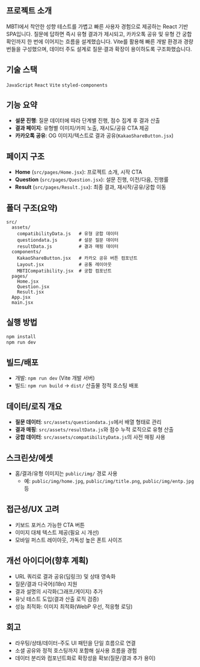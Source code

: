 ## 프로젝트 소개

MBTI에서 착안한 성향 테스트를 가볍고 빠른 사용자 경험으로 제공하는 React 기반 SPA입니다. 질문에 답하면 즉시 유형 결과가 제시되고, 카카오톡 공유 및 유형 간 궁합 확인까지 한 번에 이어지는 흐름을 설계했습니다. Vite를 활용해 빠른 개발 환경과 경량 번들을 구성했으며, 데이터 주도 설계로 질문·결과 확장이 용이하도록 구조화했습니다.

## 기술 스택

`JavaScript` `React` `Vite` `styled-components`

## 기능 요약

- **설문 진행**: 질문 데이터에 따라 단계별 진행, 점수 집계 후 결과 산출
- **결과 페이지**: 유형별 이미지/카피 노출, 재시도/공유 CTA 제공
- **카카오톡 공유**: OG 이미지/텍스트로 결과 공유(`KakaoShareButton.jsx`)

## 페이지 구조

- **Home** (`src/pages/Home.jsx`): 프로젝트 소개, 시작 CTA
- **Question** (`src/pages/Question.jsx`): 설문 진행, 이전/다음, 진행률
- **Result** (`src/pages/Result.jsx`): 최종 결과, 재시작/공유/궁합 이동

## 폴더 구조(요약)

```text
src/
  assets/
    compatibilityData.js   # 유형 궁합 데이터
    questiondata.js        # 설문 질문 데이터
    resultData.js          # 결과 매핑 데이터
  components/
    KakaoShareButton.jsx   # 카카오 공유 버튼 컴포넌트
    Layout.jsx             # 공통 레이아웃
    MBTICompatibility.jsx  # 궁합 컴포넌트
  pages/
    Home.jsx
    Question.jsx
    Result.jsx
  App.jsx
  main.jsx
```

## 실행 방법

```bash
npm install
npm run dev
```

## 빌드/배포

- 개발: `npm run dev` (Vite 개발 서버)
- 빌드: `npm run build` → `dist/` 산출물 정적 호스팅 배포

## 데이터/로직 개요

- **질문 데이터**: `src/assets/questiondata.js`에서 배열 형태로 관리
- **결과 매핑**: `src/assets/resultData.js`와 점수 누적 로직으로 유형 산출
- **궁합 데이터**: `src/assets/compatibilityData.js`의 사전 매핑 사용

## 스크린샷/에셋

- 홈/결과/유형 이미지는 `public/img/` 경로 사용
  - 예: `public/img/home.jpg`, `public/img/title.png`, `public/img/entp.jpg` 등

## 접근성/UX 고려

- 키보드 포커스 가능한 CTA 버튼
- 이미지 대체 텍스트 제공(필요 시 개선)
- 모바일 퍼스트 레이아웃, 가독성 높은 폰트 사이즈

## 개선 아이디어(향후 계획)

- URL 쿼리로 결과 공유(딥링크) 및 상태 영속화
- 질문/결과 다국어(i18n) 지원
- 결과 설명의 시각화(그래프/게이지) 추가
- 유닛 테스트 도입(결과 산출 로직 검증)
- 성능 최적화: 이미지 최적화(WebP 우선, 적응형 로딩)

## 회고

- 라우팅/상태/데이터-주도 UI 패턴을 단일 흐름으로 연결
- 소셜 공유와 정적 호스팅까지 포함해 실사용 흐름을 경험
- 데이터 분리와 컴포넌트화로 확장성을 확보(질문/결과 추가 용이)



